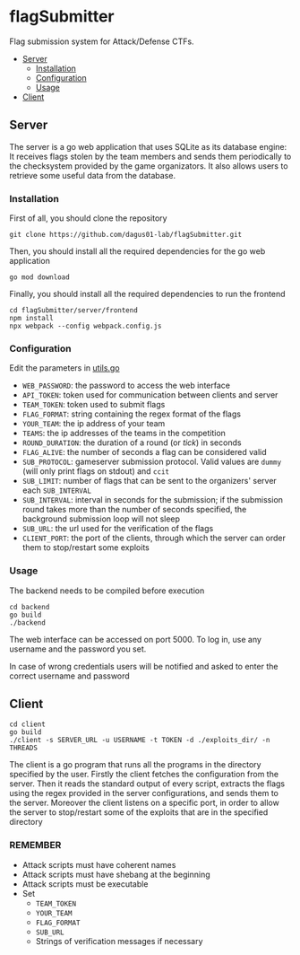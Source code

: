 # flagSubmitter
Flag submission system for Attack/Defense CTFs.

* [Server](#server)
    * [Installation](#installation)
    * [Configuration](#configuration)
    * [Usage](#usage)
* [Client](#client)

## Server
The server is a go web application that uses SQLite as its database engine: It receives flags stolen by the team members and sends them
periodically to the checksystem provided by the game organizators. It also allows users to retrieve some useful data from the database.

### Installation
First of all, you should clone the repository
```
git clone https://github.com/dagus01-lab/flagSubmitter.git
```
Then, you should install all the required dependencies for the go web application
```
go mod download
```
Finally, you should install all the required dependencies to run the frontend 
```
cd flagSubmitter/server/frontend
npm install
npx webpack --config webpack.config.js
```
### Configuration
Edit the parameters in [utils.go](server/backend/utils.go)

- `WEB_PASSWORD`: the password to access the web interface
- `API_TOKEN`: token used for communication between clients and server
- `TEAM_TOKEN`: token used to submit flags
- `FLAG_FORMAT`: string containing the regex format of the flags
- `YOUR_TEAM`: the ip address of your team
- `TEAMS`: the ip addresses of the teams in the competition
- `ROUND_DURATION`: the duration of a round (or *tick*) in seconds
- `FLAG_ALIVE`: the number of seconds a flag can be considered valid
- `SUB_PROTOCOL`: gameserver submission protocol. Valid values are `dummy` (will only print flags on stdout) and `ccit`
- `SUB_LIMIT`: number of flags that can be sent to the organizers' server each `SUB_INTERVAL`
- `SUB_INTERVAL`: interval in seconds for the submission; if the submission round takes more than the number of seconds
                  specified, the background submission loop will not sleep
- `SUB_URL`: the url used for the verification of the flags
- `CLIENT_PORT`: the port of the clients, through which the server can order them to stop/restart some exploits

### Usage
The backend needs to be compiled before execution
```
cd backend
go build
./backend
```
The web interface can be accessed on port 5000. To log in, use any username and the password you set.

In case of wrong credentials users will be notified and asked to enter the correct username and password


## Client
```
cd client
go build
./client -s SERVER_URL -u USERNAME -t TOKEN -d ./exploits_dir/ -n THREADS
```
The client is a go program that runs all the programs in the directory specified by the user.
Firstly the client fetches the configuration from the server. Then it reads the standard output of every
script, extracts the flags using the regex provided in the server configurations, and sends them to the 
server. 
Moreover the client listens on a specific port, in order to allow the server to stop/restart some of the
exploits that are in the specified directory

### REMEMBER

- Attack scripts must have coherent names
- Attack scripts must have shebang at the beginning
- Attack scripts must be executable
- Set
    - `TEAM_TOKEN`
    - `YOUR_TEAM`
    - `FLAG_FORMAT`
    - `SUB_URL`
    - Strings of verification messages if necessary

